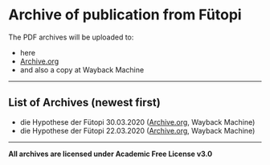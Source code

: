 # Archive of publication from Fütopi

The PDF archives will be uploaded to: 
- here 
- [Archive.org](https://archive.org/details/@wolphoe) 
- and also a copy at Wayback Machine

---

## List of Archives (newest first)

- die Hypothese der Fütopi 30.03.2020 ([Archive.org](https://archive.org/details/dieHypothesederFutopi.archive30.03.2020), Wayback Machine)
- die Hypothese der Fütopi 22.03.2020 ([Archive.org](https://archive.org/details/dieHypothesederFutopi.archive-22.03.2020), Wayback Machine)

---

**All archives are licensed under Academic Free License v3.0**
